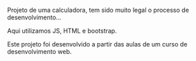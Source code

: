 Projeto de uma calculadora, tem sido muito legal o processo de desenvolvimento... 

Aqui utilizamos JS, HTML e bootstrap.

Este projeto foi desenvolvido a partir das aulas de um curso de desenvolvimento web. 
